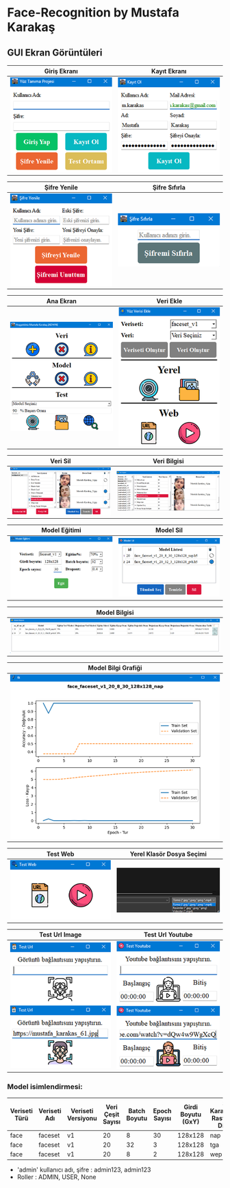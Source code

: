 # Face-Recognition by Mustafa Karakaş

## GUI Ekran Görüntüleri


| Giriş Ekranı                               | Kayıt Ekranı                                  |
|--------------------------------------------|-----------------------------------------------|
| ![](src/resources/projectImages/login.png) | ![](src/resources/projectImages/register.png) |

| Şifre Yenile                                   | Şifre Sıfırla                                  |
|------------------------------------------------|------------------------------------------------|
| ![](src/resources/projectImages/renewPass.png) | ![](src/resources/projectImages/resetPass.png) |

| Ana Ekran                                       | Veri Ekle                                    |
|-------------------------------------------------|----------------------------------------------|
| ![](src/resources/projectImages/mainScreen.png) | ![](src/resources/projectImages/dataAdd.png) |

| Veri Sil                                        | Veri Bilgisi                                  |
|-------------------------------------------------|-----------------------------------------------|
| ![](src/resources/projectImages/dataDelete.png) | ![](src/resources/projectImages/dataInfo.png) |

| Model Eğitimi                                   | Model Sil                                        |
|-------------------------------------------------|--------------------------------------------------|
| ![](src/resources/projectImages/modelTrain.png) | ![](src/resources/projectImages/modelDelete.png) |

| Model Bilgisi                                  | 
|------------------------------------------------|
| ![](src/resources/projectImages/modelInfo.png) |

| Model Bilgi Grafiği                        | 
|--------------------------------------------|
| ![](src/resources/projectImages/graph.png) |

| Test Web                                     | Yerel Klasör Dosya Seçimi                        |
|----------------------------------------------|--------------------------------------------------|
| ![](src/resources/projectImages/testWeb.png) | ![](src/resources/projectImages/localFolder.png) |

| Test Url Image                                                                                            | Test Url Youtube                                                                                         |
|-----------------------------------------------------------------------------------------------------------|----------------------------------------------------------------------------------------------------------|
| ![](src/resources/projectImages/testUrlImage0.png)<br/>![](src/resources/projectImages/testUrlImage1.png) | ![](src/resources/projectImages/testYoutube0.png) <br/>![](src/resources/projectImages/testYoutube1.png) |

### Model isimlendirmesi:

| Veriseti Türü | Veriseti Adı | Veriseti Versiyonu | Veri Çeşit Sayısı | Batch Boyutu | Epoch Sayısı | Girdi Boyutu (GxY) | 3 Karakterli Rastgele Dize | Model Uzantısı | Elde Edilen Model İsmi                 |
|---------------|--------------|--------------------|-------------------|--------------|--------------|--------------------|----------------------------|----------------|----------------------------------------|
| face          | faceset      | v1                 | 20                | 8            | 30           | 128x128            | nap                        | .h5            | face_faceset_v1_20_8_30_128x128_nap.h5 |
| face          | faceset      | v1                 | 20                | 32           | 3            | 128x128            | tga                        | .h5            | face_faceset_v1_20_32_3_128x128_tga.h5 |
| face          | faceset      | v1                 | 20                | 8            | 2            | 128x128            | wep                        | .h5            | face_faceset_v1_20_8_2_128x128_wep.h5  |

- 'admin' kullanıcı adı, şifre : admin123, admin123
- Roller : ADMIN, USER, None